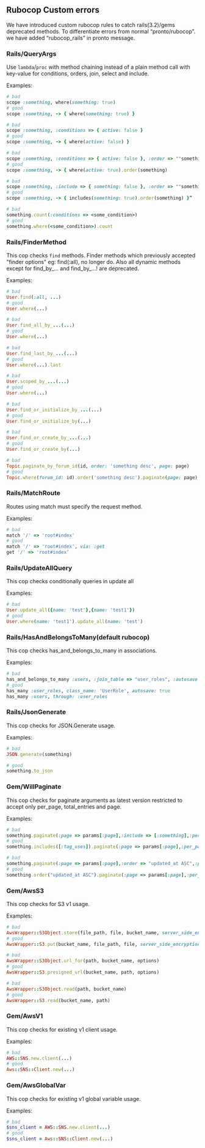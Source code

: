 ## Rubocop Custom errors
 We have introduced custom rubocop rules to catch rails(3.2)/gems deprecated methods. To differentiate errors from normal “pronto/rubocop”. we have added “rubocop_rails” in pronto message.

### Rails/QueryArgs
  Use `lambda`/`proc` with method chaining instead of a plain method call with key-value for conditions, orders, join, select and include.

Examples:
```rb
# bad
scope :something, where(something: true)
# good
scope :something, -> { where(something: true) }

# bad
scope :something, :conditions => { active: false }
# good
scope :something, -> { where(active: false) }

# bad
scope :something, :conditions => { active: false }, :order => ""something""
# good
scope :something, -> { where(active: true).order(something) 

# bad
scope :something, :include => { something: false }, :order => ""something""
# good
scope :something, -> { includes(something: true).order(something) }”

# bad
something.count(:conditions => <some_condition>)
# good
something.where(<some_condition>).count
```

### Rails/FinderMethod
  This cop checks `find` methods. Finder methods which previously accepted "finder options" eg: find(:all), no longer do.
Also all dynamic methods except for find_by_... and find_by_...! are deprecated.

Examples:
```rb
# bad
User.find(:all, ...)
# good
User.where(...)

# bad
User.find_all_by_...(...)
# good
User.where(...)

# bad
User.find_last_by_...(...)
# good
User.where(...).last

# bad
User.scoped_by_...(...)
# good
User.where(...)

# bad
User.find_or_initialize_by_...(...)
# good
User.find_or_initialize_by(...)

# bad
User.find_or_create_by_...(...)
# good
User.find_or_create_by(...)

# bad
Topic.paginate_by_forum_id(id, order: 'something desc', page: page)
# good
Topic.where(forum_id: id).order('something desc').paginate(page: page)
```

### Rails/MatchRoute
  Routes using match must specify the request method.

Examples:
```rb
# bad
match '/' => 'root#index'
# good
match '/' => 'root#index', via: :get
get '/' => 'root#index’
```

### Rails/UpdateAllQuery
  This cop checks conditionally queries in update all

Examples:
```rb
# bad
User.update_all({name: 'test'},{name: 'test1'})
# good
User.where(name: 'test1').update_all(name: 'test')
```

### Rails/HasAndBelongsToMany(default rubocop)
  This cop checks has_and_belongs_to_many in associations.

Examples:
```rb
# bad
has_and_belongs_to_many :users, :join_table => "user_roles", :autosave => true
# good
has_many :user_roles, class_name: 'UserRole', autosave: true
has_many :users, through: :user_roles
```

### Rails/JsonGenerate
  This cop checks for JSON.Generate usage.

Examples:
```rb
# bad
JSON.generate(something)

# good
something.to_json
```

### Gem/WillPaginate
  This cop checks for paginate arguments as latest version restricted to accept only per_page, total_entries and page.

Examples:
```rb
# bad
something.paginate(:page => params[:page],:include => [:something],:per_page => 50)
# good
something.includes([:tag_uses]).paginate(:page => params[:page],:per_page => 50)

# bad
something.paginate(:page => params[:page],:order => "updated_at ASC",:per_page => 50)
# good
something.order("updated_at ASC").paginate(:page => params[:page],:per_page => 50)

```

### Gem/AwsS3
  This cop checks for S3 v1 usage.

Examples:
```rb
# bad
AwsWrapper::S3Object.store(file_path, file, bucket_name, server_side_encryption: :aes256, expires: 30.days)
# good
AwsWrapper::S3.put(bucket_name, file_path, file, server_side_encryption: 'AES256', expires: (Time.now + 30.days))

# bad
AwsWrapper::S3Object.url_for(path, bucket_name, options)
# good
AwsWrapper::S3.presigned_url(bucket_name, path, options)

# bad
AwsWrapper::S3Object.read(path, bucket_name)
# good
AwsWrapper::S3.read(bucket_name, path)
```

### Gem/AwsV1
  This cop checks for existing v1 client usage.

Examples:
```rb
# bad
AWS::SNS.new.client(...)
# good
Aws::SNS::Client.new(...)
```

### Gem/AwsGlobalVar
  This cop checks for existing v1 global variable usage.

Examples:
```rb
# bad
$sns_client = AWS::SNS.new.client(...)
# good
$sns_client = Aws::SNS::Client.new(...)
```
